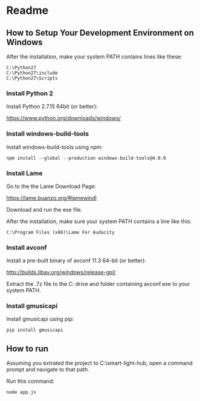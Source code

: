 # Readme

## How to Setup Your Development Environment on Windows

After the installation, make your system PATH contains lines like these:

```
C:\Python27
C:\Python27\include
C:\Python27\Scripts
```

### Install Python 2

Install Python 2.7.15 64bit (or better):

https://www.python.org/downloads/windows/

### Install windows-build-tools
Install windows-build-tools using npm:

```
npm install --global --production windows-build-tools@4.0.0
```

### Install Lame
Go to the the Lame Download Page:

https://lame.buanzo.org/#lamewindl

Download and run the exe file.

After the installation, make sure your system PATH contains a line like this:

```
C:\Program Files (x86)\Lame For Audacity
```

### Install avconf
Install a pre-built binary of avconf 11.3 64-bit (or better):

http://builds.libav.org/windows/release-gpl/

Extract the .7z file to the C: drive and folder containing avconf.exe to your system PATH.

### Install gmusicapi
Install gmusicapi using pip:

```
pip install gmusicapi
```

## How to run

Assuming you extrated the project to C:\smart-light-hub, open a command prompt and navigate to that path.

Run this command:

```
node app.js
```